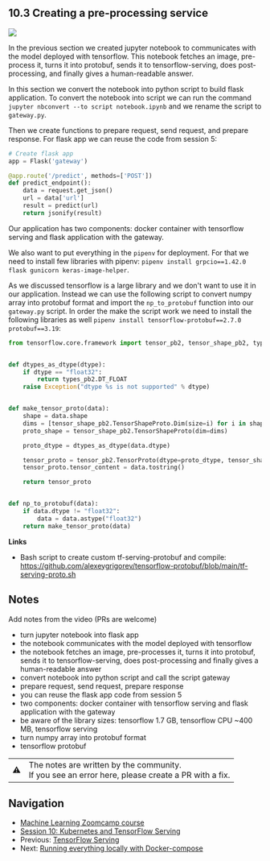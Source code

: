 
## 10.3 Creating a pre-processing service

<a href="https://www.youtube.com/watch?v=OIlrS14Zi0o&list=PL3MmuxUbc_hIhxl5Ji8t4O6lPAOpHaCLR"><img src="images/thumbnail-10-03.jpg"></a>
 

In the previous section we created jupyter notebook to communicates with the model deployed with tensorflow. This notebook fetches an image, pre-process it, turns it into protobuf, sends it to tensorflow-serving, does post-processing, and finally gives a human-readable answer.

In this section we convert the notebook into python script to build flask application. To convert the notebook into script we can run the command `jupyter nbconvert --to script notebook.ipynb` and we rename the script to  `gateway.py`.

Then we create functions to prepare request, send request, and prepare response. For flask app we can reuse the code from session 5:

```python
# Create flask app
app = Flask('gateway')

@app.route('/predict', methods=['POST'])
def predict_endpoint():
    data = request.get_json()
    url = data['url']
    result = predict(url)
    return jsonify(result)
```

Our application has two components: docker container with tensorflow serving and flask application with the gateway.

We also want to put everything in the `pipenv` for deployment. For that we need to install few libraries with pipenv: `pipenv install grpcio==1.42.0 flask gunicorn keras-image-helper`.

As we discussed tensorflow is a large library and we don't want to use it in our application. Instead we can use the following script to convert numpy array into protobuf format and import the `np_to_protobuf` function into our `gateway.py` script. In order the make the script work we need to install the following libraries as well `pipenv install tensorflow-protobuf==2.7.0 protobuf==3.19`:

```python
from tensorflow.core.framework import tensor_pb2, tensor_shape_pb2, types_pb2


def dtypes_as_dtype(dtype):
    if dtype == "float32":
        return types_pb2.DT_FLOAT
    raise Exception("dtype %s is not supported" % dtype)


def make_tensor_proto(data):
    shape = data.shape
    dims = [tensor_shape_pb2.TensorShapeProto.Dim(size=i) for i in shape]
    proto_shape = tensor_shape_pb2.TensorShapeProto(dim=dims)

    proto_dtype = dtypes_as_dtype(data.dtype)

    tensor_proto = tensor_pb2.TensorProto(dtype=proto_dtype, tensor_shape=proto_shape)
    tensor_proto.tensor_content = data.tostring()

    return tensor_proto


def np_to_protobuf(data):
    if data.dtype != "float32":
        data = data.astype("float32")
    return make_tensor_proto(data)
```

**Links**

- Bash script to create custom tf-serving-protobuf and compile: https://github.com/alexeygrigorev/tensorflow-protobuf/blob/main/tf-serving-proto.sh


## Notes

Add notes from the video (PRs are welcome)

* turn jupyter notebook into flask app
* the notebook communicates with the model deployed with tensorflow
* the notebook fetches an image, pre-processes it, turns it into protobuf, sends it to tensorflow-serving, does post-processing and finally gives a human-readable answer
* convert notebook into python script and call the script gateway
* prepare request, send request, prepare response
* you can reuse the flask app code from session 5
* two components: docker container with tensorflow serving and flask application with the gateway
* be aware of the library sizes: tensorflow 1.7 GB, tensorflow CPU ~400 MB, tensorflow serving
* turn numpy array into protobuf format
* tensorflow protobuf

<table>
   <tr>
      <td>⚠️</td>
      <td>
         The notes are written by the community. <br>
         If you see an error here, please create a PR with a fix.
      </td>
   </tr>
</table>


## Navigation

* [Machine Learning Zoomcamp course](../)
* [Session 10: Kubernetes and TensorFlow Serving](./)
* Previous: [TensorFlow Serving](02-tensorflow-serving.md)
* Next: [Running everything locally with Docker-compose](04-docker-compose.md)
